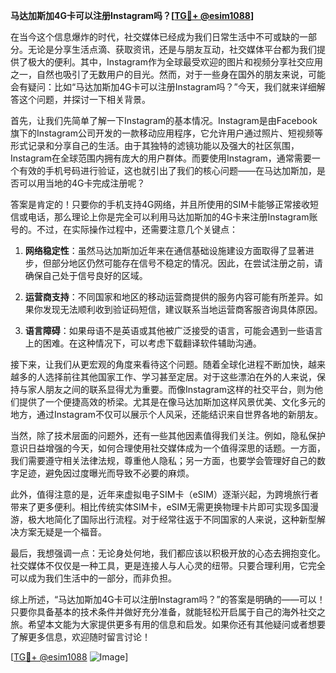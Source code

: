 **马达加斯加4G卡可以注册Instagram吗？[[TG💪+ @esim1088](https://t.me/s/esim1088)]**

在当今这个信息爆炸的时代，社交媒体已经成为我们日常生活中不可或缺的一部分。无论是分享生活点滴、获取资讯，还是与朋友互动，社交媒体平台都为我们提供了极大的便利。其中，Instagram作为全球最受欢迎的图片和视频分享社交应用之一，自然也吸引了无数用户的目光。然而，对于一些身在国外的朋友来说，可能会有疑问：比如“马达加斯加4G卡可以注册Instagram吗？”今天，我们就来详细解答这个问题，并探讨一下相关背景。

首先，让我们先简单了解一下Instagram的基本情况。Instagram是由Facebook旗下的Instagram公司开发的一款移动应用程序，它允许用户通过照片、短视频等形式记录和分享自己的生活。由于其独特的滤镜功能以及强大的社区氛围，Instagram在全球范围内拥有庞大的用户群体。而要使用Instagram，通常需要一个有效的手机号码进行验证，这也就引出了我们的核心问题——在马达加斯加，是否可以用当地的4G卡完成注册呢？

答案是肯定的！只要你的手机支持4G网络，并且所使用的SIM卡能够正常接收短信或电话，那么理论上你是完全可以利用马达加斯加的4G卡来注册Instagram账号的。不过，在实际操作过程中，还需要注意几个关键点：

1. **网络稳定性**：虽然马达加斯加近年来在通信基础设施建设方面取得了显著进步，但部分地区仍然可能存在信号不稳定的情况。因此，在尝试注册之前，请确保自己处于信号良好的区域。
   
2. **运营商支持**：不同国家和地区的移动运营商提供的服务内容可能有所差异。如果你发现无法顺利收到验证码短信，建议联系当地运营商客服咨询具体原因。
   
3. **语言障碍**：如果母语不是英语或其他被广泛接受的语言，可能会遇到一些语言上的困难。在这种情况下，可以考虑下载翻译软件辅助沟通。

接下来，让我们从更宏观的角度来看待这个问题。随着全球化进程不断加快，越来越多的人选择前往其他国家工作、学习甚至定居。对于这些漂泊在外的人来说，保持与家人朋友之间的联系显得尤为重要。而像Instagram这样的社交平台，则为他们提供了一个便捷高效的桥梁。尤其是在像马达加斯加这样风景优美、文化多元的地方，通过Instagram不仅可以展示个人风采，还能结识来自世界各地的新朋友。

当然，除了技术层面的问题外，还有一些其他因素值得我们关注。例如，隐私保护意识日益增强的今天，如何合理使用社交媒体成为一个值得深思的话题。一方面，我们需要遵守相关法律法规，尊重他人隐私；另一方面，也要学会管理好自己的数字足迹，避免因过度曝光而导致不必要的麻烦。

此外，值得注意的是，近年来虚拟电子SIM卡（eSIM）逐渐兴起，为跨境旅行者带来了更多便利。相比传统实体SIM卡，eSIM无需更换物理卡片即可实现多国漫游，极大地简化了国际出行流程。对于经常往返于不同国家的人来说，这种新型解决方案无疑是一个福音。

最后，我想强调一点：无论身处何地，我们都应该以积极开放的心态去拥抱变化。社交媒体不仅仅是一种工具，更是连接人与人心灵的纽带。只要合理利用，它完全可以成为我们生活中的一部分，而非负担。

综上所述，“马达加斯加4G卡可以注册Instagram吗？”的答案是明确的——可以！只要你具备基本的技术条件并做好充分准备，就能轻松开启属于自己的海外社交之旅。希望本文能为大家提供更多有用的信息和启发。如果你还有其他疑问或者想要了解更多信息，欢迎随时留言讨论！

[[TG💪+ @esim1088](https://t.me/s/esim1088) ![Image](https://i.postimg.cc/4NQfJmqS/Snipaste-2025-05-13-00-14-12.png)]